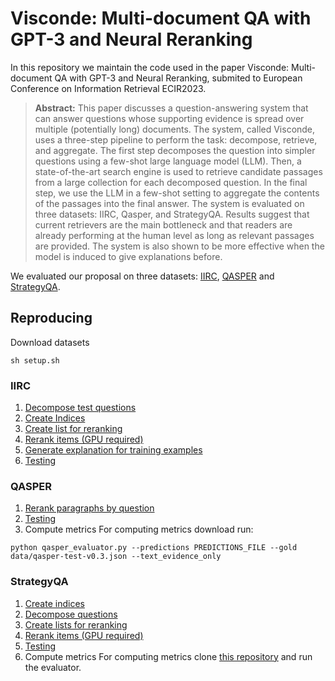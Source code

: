 
# Visconde: Multi-document QA with GPT-3 and Neural Reranking

In this repository we maintain the code used in the paper Visconde: Multi-document QA with GPT-3 and Neural Reranking, submited to European Conference on Information Retrieval ECIR2023.

> **Abstract:** This paper discusses a question-answering system that can answer questions whose supporting evidence is spread over multiple (potentially long) documents. The system, called Visconde, uses a three-step pipeline to perform the task: decompose, retrieve, and aggregate. The first step decomposes the question into simpler questions using a few-shot large language model (LLM). Then, a state-of-the-art search engine is used to retrieve candidate passages from a large collection for each decomposed question. In the final step, we use the LLM in a few-shot setting to aggregate the contents of the passages into the final answer. The system is evaluated on three datasets: IIRC, Qasper, and StrategyQA. Results suggest that current retrievers are the main bottleneck and that readers are already performing at the human level as long as relevant passages are provided. The system is also shown to be more effective when the model is induced to give explanations before.

We evaluated our proposal on three datasets: [IIRC](https://allenai.org/data/iirc), [QASPER](https://allenai.org/data/qasper) and [StrategyQA](https://allenai.org/data/strategyqa).

## Reproducing
Download datasets

    sh setup.sh

### IIRC

 1. [Decompose test questions](https://anonymous.4open.science/r/visconde-4592/iirc_generate_explanations.ipynb)
 2. [Create Indices](https://anonymous.4open.science/r/visconde-4592/iirc_create_indices.ipynb)
 3. [Create list for reranking](https://anonymous.4open.science/r/visconde-4592/iirc_prepare_to_rerank.ipynb)
 4. [Rerank items (GPU required)](https://anonymous.4open.science/r/visconde-4592/iirc_rerank.ipynb)
 5. [Generate explanation for training examples](https://anonymous.4open.science/r/visconde-4592/iirc_generate_explanations.ipynb)
 6. [Testing](https://anonymous.4open.science/r/visconde-4592/iirc_generate_and_evaluate.ipynb)

### QASPER

 1. [Rerank paragraphs by question](https://anonymous.4open.science/r/visconde-4592/qasper_rerank.ipynb)
 2. [Testing](https://anonymous.4open.science/r/visconde-4592/qasper_generate.ipynb)
 3. Compute metrics
	For computing metrics download run:
	
  ```python qasper_evaluator.py --predictions PREDICTIONS_FILE --gold data/qasper-test-v0.3.json --text_evidence_only```

### StrategyQA

 1. [Create indices](https://anonymous.4open.science/r/visconde-4592/strategyqa_create_indices.py)
 2. [Decompose questions](https://anonymous.4open.science/r/visconde-4592/strategyqa_decompose_query.ipynb)
 3. [Create lists for reranking](https://anonymous.4open.science/r/visconde-4592/strategyqa_create_rerankable.py)
 4. [Rerank items (GPU required)](https://anonymous.4open.science/r/visconde-4592/strategyqa_rerank.ipynb)
 5. [Testing](https://anonymous.4open.science/r/visconde-4592/strategyqa_generate.ipynb)
 6. Compute metrics
	 For computing metrics clone [this repository](https://github.com/allenai/strategyqa-evaluator.git) and run the evaluator.

